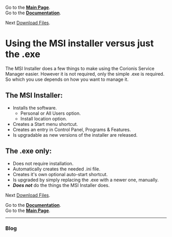 Go to the [**Main Page**](index).<br/>
Go to the [**Documentation**](help).

Next [Download Files](downloads).

# Using the MSI installer versus just the .exe
The MSI Installer does a few things to make using the Corionis Service Manager easier. However it is not required, only
the simple .exe is required. So which you use depends on how you want to manage it.

## The MSI Installer:
 * Installs the software.
   * Personal or All Users option.
   * Install location option.
 * Creates a Start menu shortcut.
 * Creates an entry in Control Panel, Programs & Features.
 * Is upgradable as new versions of the installer are released.

## The .exe only:
 * Does not require installation.
 * Automatically creates the needed .ini file.
 * Creates it's own optional auto-start shortcut.
 * Is upgraded by simply replacing the .exe with a newer one, manually.
 * _**Does not**_ do the things the MSI Installer does.
 
Next [Download Files](downloads).

Go to the [**Documentation**](help).<br/>
Go to the [**Main Page**](index).

---

### Blog
